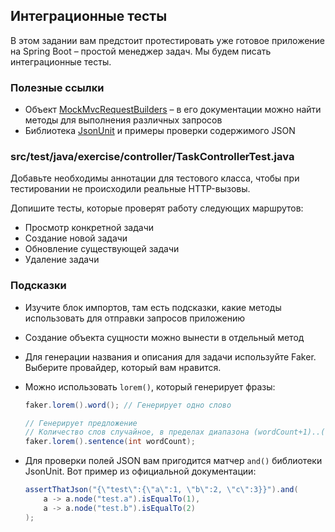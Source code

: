 ## Интеграционные тесты

В этом задании вам предстоит протестировать уже готовое приложение на Spring Boot – простой менеджер задач. 
Мы будем писать интеграционные тесты.

### Полезные ссылки

* Объект [MockMvcRequestBuilders](https://docs.spring.io/spring-framework/docs/current/javadoc-api/org/springframework/test/web/servlet/request/MockMvcRequestBuilders.html) – в его документации можно найти методы для выполнения различных запросов
* Библиотека [JsonUnit](https://github.com/lukas-krecan/JsonUnit#assertj) и примеры проверки содержимого JSON

### src/test/java/exercise/controller/TaskControllerTest.java

Добавьте необходимы аннотации для тестового класса, чтобы при тестировании не происходили реальные HTTP-вызовы.

Допишите тесты, которые проверят работу следующих маршрутов:

* Просмотр конкретной задачи
* Создание новой задачи
* Обновление существующей задачи
* Удаление задачи

### Подсказки

* Изучите блок импортов, там есть подсказки, какие методы использовать для отправки запросов приложению
* Создание объекта сущности можно вынести в отдельный метод
* Для генерации названия и описания для задачи используйте Faker. Выберите провайдер, который вам нравится. 
* Можно использовать `lorem()`, который генерирует фразы:

    ```java
    faker.lorem().word(); // Генерирует одно слово

    // Генерирует предложение
    // Количество слов случайное, в пределах диапазона (wordCount+1)..(wordCount+6)
    faker.lorem().sentence(int wordCount);
    ```

* Для проверки полей JSON вам пригодится матчер `and()` библиотеки JsonUnit. Вот пример из официальной документации:

    ```java
    assertThatJson("{\"test\":{\"a\":1, \"b\":2, \"c\":3}}").and(
        a -> a.node("test.a").isEqualTo(1),
        a -> a.node("test.b").isEqualTo(2)
    );
    ```
